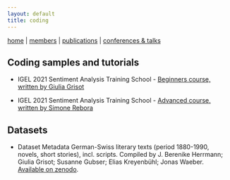 ```yaml
---
layout: default
title: coding
---
```


[home](index.md) | [members](members.md) | [publications](publications.md) | [conferences & talks](conf_talks.md)

## Coding samples and tutorials

  - IGEL 2021 Sentiment Analysis Training School - [Beginners course, written by Giulia Grisot](https://github.com/mountain-sentiment/mountain-sentiment.github.io/tree/master/code_and_scripts/IGEL_2021_Sentiment_Analysis_TS_Beginners_Grisot_G)

  - IGEL 2021 Sentiment Analysis Training School - [Advanced course, written by Simone Rebora](https://github.com/mountain-sentiment/mountain-sentiment.github.io/tree/master/code_and_scripts/SA_NER_workspace)

## Datasets
  - Dataset Metadata German-Swiss literary texts (period 1880-1990, novels, short stories), incl. scripts. Compiled by J. Berenike Herrmann; Giulia Grisot; Susanne Gubser; Elias Kreyenbühl; Jonas Waeber. [Available on zenodo](https://zenodo.org/record/4592279).

